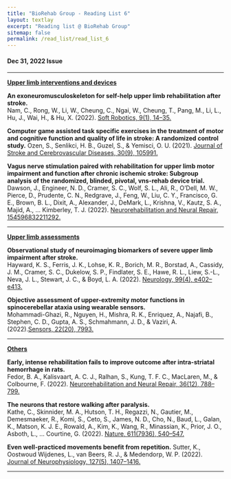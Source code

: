 ```yaml
---
title: "BioRehab Group - Reading List 6"
layout: textlay
excerpt: "Reading list @ BioRehab Group"
sitemap: false
permalink: /read_list/read_list_6
---
```


#### Dec 31, 2022 Issue 

---

<b> <ins> Upper limb interventions and devices </ins> </b>

**An exoneuromusculoskeleton for self-help upper limb rehabilitation after stroke.** <br> Nam, C., Rong, W., Li, W., Cheung, C., Ngai, W., Cheung, T., Pang, M., Li, L., Hu, J., Wai, H., & Hu, X. (2022). [Soft Robotics, 9(1), 14–35.](https://doi.org/10.1089/soro.2020.0090) 

**Computer game assisted task specific exercises in the treatment of motor and cognitive function and quality of life in stroke: A randomized control study.** Ozen, S., Senlikci, H. B., Guzel, S., & Yemisci, O. U. (2021). [Journal of Stroke and Cerebrovascular Diseases, 30(9), 105991.](https://doi.org/10.1016/j.jstrokecerebrovasdis.2021.105991) 

**Vagus nerve stimulation paired with rehabilitation for upper limb motor impairment and function after chronic ischemic stroke: Subgroup analysis of the randomized, blinded, pivotal, vns-rehab device trial.** Dawson, J., Engineer, N. D., Cramer, S. C., Wolf, S. L., Ali, R., O’Dell, M. W., Pierce, D., Prudente, C. N., Redgrave, J., Feng, W., Liu, C. Y., Francisco, G. E., Brown, B. L., Dixit, A., Alexander, J., DeMark, L., Krishna, V., Kautz, S. A., Majid, A., … Kimberley, T. J. (2022). [Neurorehabilitation and Neural Repair, 154596832211292.](https://doi.org/10.1177/15459683221129274) 

---

<b> <ins> Upper limb assessments </ins> </b>

**Observational study of neuroimaging biomarkers of severe upper limb impairment after stroke.** <br> Hayward, K. S., Ferris, J. K., Lohse, K. R., Borich, M. R., Borstad, A., Cassidy, J. M., Cramer, S. C., Dukelow, S. P., Findlater, S. E., Hawe, R. L., Liew, S.-L., Neva, J. L., Stewart, J. C., & Boyd, L. A. (2022). [Neurology, 99(4), e402–e413.](https://doi.org/10.1212/WNL.0000000000200517) 

**Objective assessment of upper-extremity motor functions in spinocerebellar ataxia using wearable sensors.** <br> Mohammadi-Ghazi, R., Nguyen, H., Mishra, R. K., Enriquez, A., Najafi, B., Stephen, C. D., Gupta, A. S., Schmahmann, J. D., & Vaziri, A. (2022).[Sensors, 22(20), 7993.](https://doi.org/10.3390/s22207993)

---

<b> <ins> Others </ins> </b>

**Early, intense rehabilitation fails to improve outcome after intra-striatal hemorrhage in rats.** <br> Fedor, B. A., Kalisvaart, A. C. J., Ralhan, S., Kung, T. F. C., MacLaren, M., & Colbourne, F. (2022). [Neurorehabilitation and Neural Repair, 36(12), 788–799.](https://doi.org/10.1177/15459683221137342) 

**The neurons that restore walking after paralysis.** <br> Kathe, C., Skinnider, M. A., Hutson, T. H., Regazzi, N., Gautier, M., Demesmaeker, R., Komi, S., Ceto, S., James, N. D., Cho, N., Baud, L., Galan, K., Matson, K. J. E., Rowald, A., Kim, K., Wang, R., Minassian, K., Prior, J. O., Asboth, L., … Courtine, G. (2022). [Nature, 611(7936), 540–547.](https://doi.org/10.1038/s41586-022-05385-7) 

**Even well-practiced movements benefit from repetition.** Sutter, K., Oostwoud Wijdenes, L., van Beers, R. J., & Medendorp, W. P. (2022). [Journal of Neurophysiology, 127(5), 1407–1416.](https://doi.org/10.1152/jn.00003.2022)

---

 